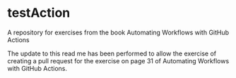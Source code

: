 # testAction
A repository for exercises from the book Automating Workflows with GitHub Actions 

The update to this read me has been performed to allow the exercise of creating a pull request for the exercise on page 31 of Automating Workflows with GitHub Actions.
